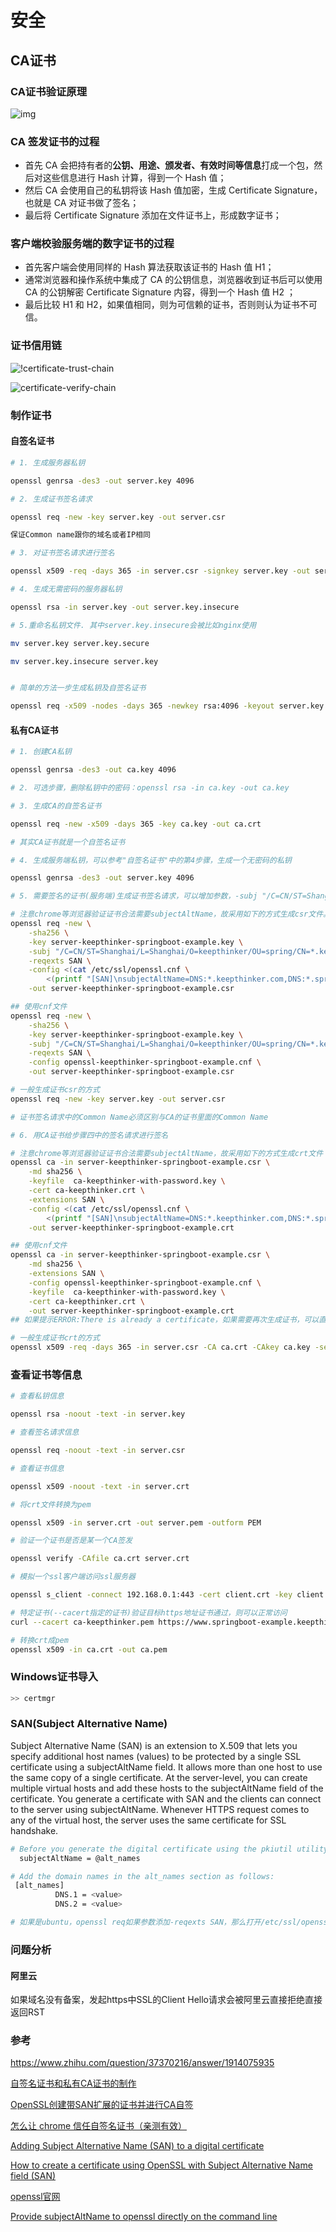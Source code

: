 # 安全

## CA证书
### CA证书验证原理

![img](https-certificate.jpg)

### CA 签发证书的过程

- 首先 CA 会把持有者的**公钥、用途、颁发者、有效时间等信息**打成一个包，然后对这些信息进行 Hash 计算，得到一个 Hash 值；
- 然后 CA 会使用自己的私钥将该 Hash 值加密，生成 Certificate Signature，也就是 CA 对证书做了签名；
- 最后将 Certificate Signature 添加在文件证书上，形成数字证书；

### 客户端校验服务端的数字证书的过程

- 首先客户端会使用同样的 Hash 算法获取该证书的 Hash 值 H1；
- 通常浏览器和操作系统中集成了 CA 的公钥信息，浏览器收到证书后可以使用 CA 的公钥解密 Certificate Signature 内容，得到一个 Hash 值 H2 ；
- 最后比较 H1 和 H2，如果值相同，则为可信赖的证书，否则则认为证书不可信。

### 证书信用链

![!certificate-trust-chain](certificate-trust-chain.jpg)

![certificate-verify-chain](certificate-verifyt-chain.jpg)

### 制作证书

#### 自签名证书

```bash
# 1. 生成服务器私钥

openssl genrsa -des3 -out server.key 4096

# 2. 生成证书签名请求

openssl req -new -key server.key -out server.csr

保证Common name跟你的域名或者IP相同

# 3. 对证书签名请求进行签名

openssl x509 -req -days 365 -in server.csr -signkey server.key -out server.crt

# 4. 生成无需密码的服务器私钥

openssl rsa -in server.key -out server.key.insecure

# 5.重命名私钥文件. 其中server.key.insecure会被比如nginx使用

mv server.key server.key.secure

mv server.key.insecure server.key


# 简单的方法一步生成私钥及自签名证书

openssl req -x509 -nodes -days 365 -newkey rsa:4096 -keyout server.key -out server.crt

```

#### 私有CA证书
```bash
# 1. 创建CA私钥

openssl genrsa -des3 -out ca.key 4096

# 2. 可选步骤，删除私钥中的密码：openssl rsa -in ca.key -out ca.key

# 3. 生成CA的自签名证书

openssl req -new -x509 -days 365 -key ca.key -out ca.crt

# 其实CA证书就是一个自签名证书

# 4. 生成服务端私钥，可以参考"自签名证书"中的第4步骤，生成一个无密码的私钥

openssl genrsa -des3 -out server.key 4096

# 5. 需要签名的证书(服务端)生成证书签名请求，可以增加参数，-subj "/C=CN/ST=Shanghai/L=Shanghai/O=keepthiner/OU=spring/CN=*.keepthinker.com"，这样无需后续一个个输入，-config增加一些其他参数

# 注意chrome等浏览器验证证书合法需要subjectAltName，故采用如下的方式生成csr文件。根据提示，如缺少文件或目录则添加，比如添加index.txt空内容文件，demoCA/serial里存放偶数序列号，具体要求的文件位置，可以在openssl.conf的[ CA_default ]下方进行修改
openssl req -new \
    -sha256 \
    -key server-keepthinker-springboot-example.key \
    -subj "/C=CN/ST=Shanghai/L=Shanghai/O=keepthinker/OU=spring/CN=*.keepthinker.com" \
    -reqexts SAN \
    -config <(cat /etc/ssl/openssl.cnf \
        <(printf "[SAN]\nsubjectAltName=DNS:*.keepthinker.com,DNS:*.springboot-example.keepthinker.com,DNS:106.14.192.20")) \
    -out server-keepthinker-springboot-example.csr

## 使用cnf文件
openssl req -new \
    -sha256 \
    -key server-keepthinker-springboot-example.key \
    -subj "/C=CN/ST=Shanghai/L=Shanghai/O=keepthinker/OU=spring/CN=*.keepthinker.com" \
    -reqexts SAN \
    -config openssl-keepthinker-springboot-example.cnf \
    -out server-keepthinker-springboot-example.csr

# 一般生成证书csr的方式
openssl req -new -key server.key -out server.csr

# 证书签名请求中的Common Name必须区别与CA的证书里面的Common Name

# 6. 用CA证书给步骤四中的签名请求进行签名

# 注意chrome等浏览器验证证书合法需要subjectAltName，故采用如下的方式生成crt文件
openssl ca -in server-keepthinker-springboot-example.csr \
    -md sha256 \
    -keyfile  ca-keepthinker-with-password.key \
    -cert ca-keepthinker.crt \
    -extensions SAN \
    -config <(cat /etc/ssl/openssl.cnf \
        <(printf "[SAN]\nsubjectAltName=DNS:*.keepthinker.com,DNS:*.springboot-example.keepthinker.com,DNS:106.14.192.20")) \
    -out server-keepthinker-springboot-example.crt

## 使用cnf文件
openssl ca -in server-keepthinker-springboot-example.csr \
	-md sha256 \
	-extensions SAN \
	-config openssl-keepthinker-springboot-example.cnf \
	-keyfile  ca-keepthinker-with-password.key \
	-cert ca-keepthinker.crt \
	-out server-keepthinker-springboot-example.crt
## 如果提示ERROR:There is already a certificate，如果需要再次生成证书，可以直接>demoCA/index.txt来清空文件，使可以再次生成证书。

# 一般生成证书crt的方式
openssl x509 -req -days 365 -in server.csr -CA ca.crt -CAkey ca.key -set_serial 01 -out server.crt


```

### 查看证书等信息
```bash
# 查看私钥信息

openssl rsa -noout -text -in server.key

# 查看签名请求信息

openssl req -noout -text -in server.csr

# 查看证书信息

openssl x509 -noout -text -in server.crt

# 将crt文件转换为pem

openssl x509 -in server.crt -out server.pem -outform PEM

# 验证一个证书是否是某一个CA签发

openssl verify -CAfile ca.crt server.crt

# 模拟一个ssl客户端访问ssl服务器

openssl s_client -connect 192.168.0.1:443 -cert client.crt -key client.key

# 特定证书(--cacert指定的证书)验证目标https地址证书通过，则可以正常访问
curl --cacert ca-keepthinker.pem https://www.springboot-example.keepthinker.com

# 转换crt成pem
openssl x509 -in ca.crt -out ca.pem

```

### Windows证书导入
```bash
>> certmgr
```

### SAN(Subject Alternative Name)
Subject Alternative Name (SAN) is an extension to X.509 that lets you specify additional host names (values) to be protected by a single SSL certificate using a subjectAltName field. It allows more than one host to use the same copy of a single certificate. At the server-level, you can create multiple virtual hosts and add these hosts to the subjectAltName field of the certificate. You generate a certificate with SAN and the clients can connect to the server using subjectAltName. Whenever HTTPS request comes to any of the virtual host, the server uses the same certificate for SSL handshake.

```bash
# Before you generate the digital certificate using the pkiutil utility, open the pscpki.cnf file in the %DLC%\keys\policy location and add the subjectAltName values as follows under the x509v3_extensions section:
  subjectAltName = @alt_names

# Add the domain names in the alt_names section as follows:
 [alt_names]
          DNS.1 = <value>
          DNS.2 = <value>

# 如果是ubuntu，openssl req如果参数添加-reqexts SAN，那么打开/etc/ssl/openssl.conf文件(也可以指定用-config文件位置)，添加上述alt_names等配置，格式和上面一致。 并且需要在subjectAltName前补充[ SAN ]。具体命令，参考上文。
```


### 问题分析
#### 阿里云
如果域名没有备案，发起https中SSL的Client Hello请求会被阿里云直接拒绝直接返回RST


### 参考

https://www.zhihu.com/question/37370216/answer/1914075935

[自签名证书和私有CA证书的制作](https://blog.csdn.net/shanghongshen/article/details/120923968)

[OpenSSL创建带SAN扩展的证书并进行CA自签](https://www.jianshu.com/p/7ade7317bc6e)

[怎么让 chrome 信任自签名证书（亲测有效）](https://blog.csdn.net/freeabc/article/details/109737552)

[Adding Subject Alternative Name (SAN) to a digital certificate](https://docs.progress.com/zh-CN/bundle/openedge-security-auditing-introduction-117/page/Adding-Subject-Alternative-Name-SAN-to-a-digital-certificate.html)

[How to create a certificate using OpenSSL with Subject Alternative Name field (SAN)](https://help.bizagi.com/bpm-suite/en/index.html?subjectaltname_support.htm)

[openssl官网](https://www.openssl.org/)

[Provide subjectAltName to openssl directly on the command line](https://security.stackexchange.com/questions/74345/provide-subjectaltname-to-openssl-directly-on-the-command-line)